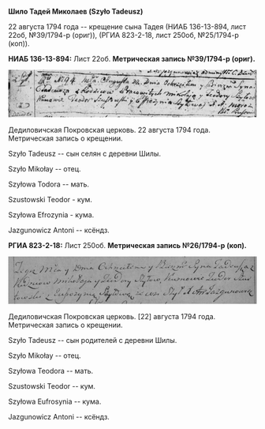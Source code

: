 **Шило Тадей Миколаев (Szyło Tadeusz)**

22 августа 1794 года -- крещение сына Тадея (НИАБ 136-13-894, лист 22об,
№39/1794-р (ориг)), (РГИА 823-2-18, лист 250об, №25/1794-р (коп)).

**НИАБ 136-13-894:** Лист 22об. **Метрическая запись №39/1794-р
(ориг).**

![](./media/22319c6a7b429228269d2a144130b93fd1264292.png)

Дедиловичская Покровская церковь. 22 августа 1794 года. Метрическая
запись о крещении.

Szyło Tadeusz -- сын селян с деревни Шилы.

Szyło Mikołay -- отец.

Szyłowa Todora -- мать.

Szustowski Teodor - кум.

Szyłowa Efrozynia - кума.

Jazgunowicz Antoni -- ксёндз.

**РГИА 823-2-18:** Лист 250об. **Метрическая запись №26/1794-р (коп).**

![](./media/3f19cba5dc862ca30842cb894ea9fbff2ed076cf.png)

Дедиловичская Покровская церковь. \[22\] августа 1794 года. Метрическая
запись о крещении.

Szyło Tadeusz -- сын родителей с деревни Шилы.

Szyło Mikołay -- отец.

Szyłowa Teodora -- мать.

Szustowski Teodor -- кум.

Szyłowa Eufrosynia -- кума.

Jazgunowicz Antoni -- ксёндз.
